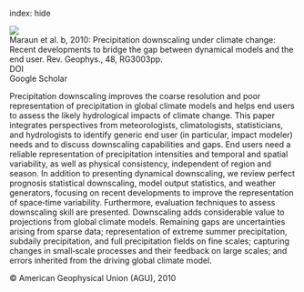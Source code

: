 index: hide

<div class="Citation">
    <div class="Citation-thumb CitationThumb-linked"  data-href="https://doi.org/10.1029/2009rg000314">
      <img src="https://static.claimspace.cloud/climate-study-static/refs/thumbs/9/Maraun_et_al_2010b-thumb.png" />
    </div>

  <div class="Citation-body">
    <div class="Citation-text">Maraun et al. b, 2010: Precipitation downscaling under climate change: Recent developments to bridge the gap between dynamical models and the end user. <span class="Article-journal">Rev. Geophys., </span><span class="Article-volume">48, </span>RG3003pp.</div>
    <div class="Citation-links">
      <div class="CitationLink" data-href="https://doi.org/10.1029/2009rg000314">
        <div class="CitationLink-icon CitationLink-Doi"></div>
        <div class="CitationLink-text">DOI</div>
      </div>
      <div class="CitationLink" data-href="https://scholar.google.com/scholar?q=10.1029/2009rg000314">
        <div class="CitationLink-icon CitationLink-Scholar"></div>
        <div class="CitationLink-text">Google Scholar</div>
      </div>
    </div>
  </div>
</div>

Precipitation downscaling improves the coarse resolution and poor representation of precipitation in global climate models and helps end users to assess the likely hydrological impacts of climate change. This paper integrates perspectives from meteorologists, climatologists, statisticians, and hydrologists to identify generic end user (in particular, impact modeler) needs and to discuss downscaling capabilities and gaps. End users need a reliable representation of precipitation intensities and temporal and spatial variability, as well as physical consistency, independent of region and season. In addition to presenting dynamical downscaling, we review perfect prognosis statistical downscaling, model output statistics, and weather generators, focusing on recent developments to improve the representation of space‐time variability. Furthermore, evaluation techniques to assess downscaling skill are presented. Downscaling adds considerable value to projections from global climate models. Remaining gaps are uncertainties arising from sparse data; representation of extreme summer precipitation, subdaily precipitation, and full precipitation fields on fine scales; capturing changes in small‐scale processes and their feedback on large scales; and errors inherited from the driving global climate model.

<div class="Citation-copy">
&copy; American Geophysical Union (AGU), 2010
</div>